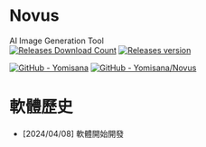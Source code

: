 # Novus
AI Image Generation Tool  
[![Releases Download Count](https://img.shields.io/github/downloads/Yomisana/Novus/total.png?&style=for-the-badge&color=Green&label=Downloads)](https://github.com/Yomisana/Novus/releases/latest)
[![Releases version](https://img.shields.io/github/v/release/yomisana/Novus.png?&style=for-the-badge&color=Green&label=releases)](https://github.com/Yomisana/Novus/releases/latest)

[![GitHub - Yomisana](https://img.shields.io/static/v1?style=for-the-badge&message=GitHub&color=181717&logo=GitHub&logoColor=FFFFFF&label=yomisana)](https://github.com/Yomisana/)
[![GitHub - Yomisana/Novus](https://img.shields.io/static/v1?style=for-the-badge&message=GitHub&color=181717&logo=GitHub&logoColor=FFFFFF&label=yomisana/Novus)](https://github.com/Yomisana/Novus)

# 軟體歷史
- [2024/04/08] 軟體開始開發